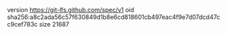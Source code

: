 version https://git-lfs.github.com/spec/v1
oid sha256:a8c2ada56c57f630849d1b8e6cd818601cb497eac4f9e7d07dcd47cc9cef783c
size 21687
